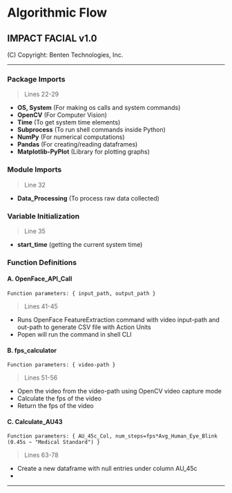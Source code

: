 # Algorithmic Flow
## IMPACT FACIAL v1.0

(C) Copyright: Benten Technologies, Inc.

***

### Package Imports
> Lines 22-29
* **OS, System** (For making os calls and system commands)
* **OpenCV** (For Computer Vision)
* **Time** (To get system time elements)
* **Subprocess** (To run shell commands inside Python)
* **NumPy** (For numerical computations)
* **Pandas** (For creating/reading dataframes)
* **Matplotlib-PyPlot** (Library for plotting graphs)

### Module Imports
> Line 32
* **Data_Processing** (To process raw data collected)

### Variable Initialization
> Line 35
* **start_time** (getting the current system time)

### Function Definitions
#### A. OpenFace_API_Call
`Function parameters: { input_path, output_path }`
> Lines 41-45
* Runs OpenFace FeatureExtraction command with video input-path and out-path to generate CSV file with Action Units
* Popen will run the command in shell CLI

#### B. fps_calculator
`Function parameters: { video-path }`
> Lines 51-56
* Open the video from the video-path using OpenCV video capture mode
* Calculate the fps of the video
* Return the fps of the video

#### C. Calculate_AU43
`Function parameters: { AU_45c_Col, num_steps=fps*Avg_Human_Eye_Blink (0.45s ~ "Medical Standard") }`
> Lines 63-78
* Create a new dataframe with null entries under column AU_45c
* 


***

